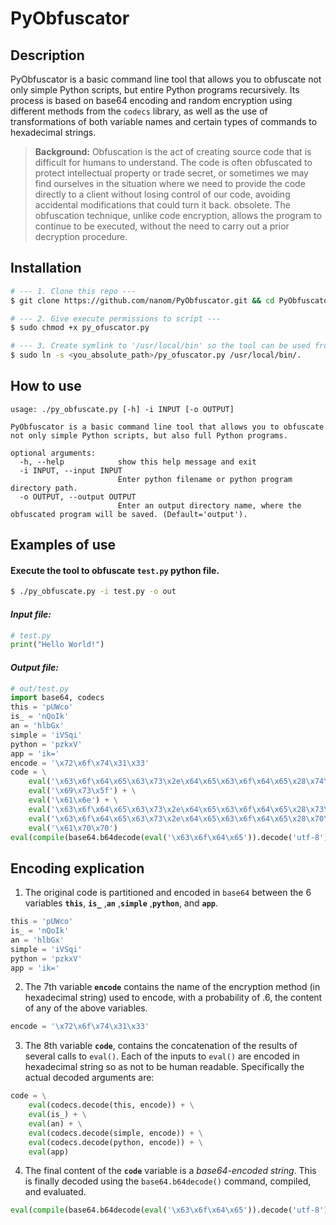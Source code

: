 # PyObfuscator

## Description
PyObfuscator is a basic command line tool that allows you to obfuscate not only simple Python scripts, but entire Python programs recursively. Its process is based on base64 encoding and random encryption using different methods from the `codecs` library, as well as the use of transformations of both variable names and certain types of commands to hexadecimal strings.

> **Background:** Obfuscation is the act of creating source code that is difficult for humans to understand. The code is often obfuscated to protect intellectual property or trade secret, or sometimes we may find ourselves in the situation where we need to provide the code directly to a client without losing control of our code, avoiding accidental modifications that could turn it back. obsolete.
The obfuscation technique, unlike code encryption, allows the program to continue to be executed, without the need to carry out a prior decryption procedure.

## Installation
```bash
# --- 1. Clone this repo ---
$ git clone https://github.com/nanom/PyObfuscator.git && cd PyObfuscator 

# --- 2. Give execute permissions to script ---
$ sudo chmod +x py_ofuscator.py

# --- 3. Create symlink to '/usr/local/bin' so the tool can be used from anywhere ---
$ sudo ln -s <you_absolute_path>/py_ofuscator.py /usr/local/bin/.
```
## How to use
```shell
usage: ./py_obfuscate.py [-h] -i INPUT [-o OUTPUT]

PyObfuscator is a basic command line tool that allows you to obfuscate not only simple Python scripts, but also full Python programs.

optional arguments:
  -h, --help            show this help message and exit
  -i INPUT, --input INPUT
                        Enter python filename or python program directory path.
  -o OUTPUT, --output OUTPUT
                        Enter an output directory name, where the obfuscated program will be saved. (Default='output').
```

## Examples of use
#### Execute the tool to obfuscate `test.py` python file. 
```bash
$ ./py_obfuscate.py -i test.py -o out
```
#### *Input file:*
```python
# test.py
print("Hello World!")
```

#### *Output file:*
```python
# out/test.py
import base64, codecs 
this = 'pUWco'
is_ = 'nQoIk'
an = 'hlbGx'
simple = 'iVSqi'
python = 'pzkxV'
app = 'ik='
encode = '\x72\x6f\x74\x31\x33' 
code = \
	eval('\x63\x6f\x64\x65\x63\x73\x2e\x64\x65\x63\x6f\x64\x65\x28\x74\x68\x69\x73\x2c\x65\x6e\x63\x6f\x64\x65\x29') + \
	eval('\x69\x73\x5f') + \
	eval('\x61\x6e') + \
	eval('\x63\x6f\x64\x65\x63\x73\x2e\x64\x65\x63\x6f\x64\x65\x28\x73\x69\x6d\x70\x6c\x65\x2c\x65\x6e\x63\x6f\x64\x65\x29') + \
	eval('\x63\x6f\x64\x65\x63\x73\x2e\x64\x65\x63\x6f\x64\x65\x28\x70\x79\x74\x68\x6f\x6e\x2c\x65\x6e\x63\x6f\x64\x65\x29') + \
	eval('\x61\x70\x70')
eval(compile(base64.b64decode(eval('\x63\x6f\x64\x65')).decode('utf-8'),'<app>', 'exec'))
```

## Encoding explication
1. The original code is partitioned and encoded in `base64` between the 6 variables **`this`**, **`is_`** ,**`an`** ,**`simple`** ,**`python`**, and **`app`**.
```python
this = 'pUWco'
is_ = 'nQoIk'
an = 'hlbGx'
simple = 'iVSqi'
python = 'pzkxV'
app = 'ik='
```
2. The 7th variable **`encode`** contains the name of the encryption method (in hexadecimal string) used to encode, with a probability of .6, the content of any of the above variables.
```python
encode = '\x72\x6f\x74\x31\x33' 
```
3. The 8th variable **`code`**, contains the concatenation of the results of several calls to `eval()`. Each of the inputs to `eval()` are encoded in hexadecimal string so as not to be human readable.  Specifically the actual decoded arguments are:
```python
code = \
    eval(codecs.decode(this, encode)) + \
    eval(is_) + \
    eval(an) + \
    eval(codecs.decode(simple, encode)) + \
    eval(codecs.decode(python, encode)) + \
    eval(app)
```

4. The final content of the **`code`** variable is a *base64-encoded string*. This is finally decoded using the `base64.b64decode()` command, compiled, and evaluated.
```python
eval(compile(base64.b64decode(eval('\x63\x6f\x64\x65')).decode('utf-8'),'<app>', 'exec'))
```
